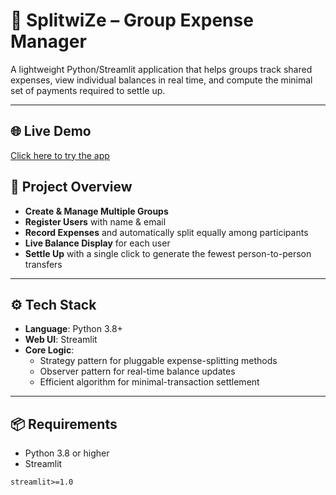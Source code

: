 # 🔀 SplitwiZe – Group Expense Manager

A lightweight Python/Streamlit application that helps groups track shared expenses, view individual balances in real time, and compute the minimal set of payments required to settle up.

---
## 🌐 Live Demo
[Click here to try the app](https://splitwize.streamlit.app/)

## 🚀 Project Overview

- **Create & Manage Multiple Groups**  
- **Register Users** with name & email  
- **Record Expenses** and automatically split equally among participants  
- **Live Balance Display** for each user  
- **Settle Up** with a single click to generate the fewest person-to-person transfers

---

## ⚙️ Tech Stack

- **Language**: Python 3.8+  
- **Web UI**: Streamlit  
- **Core Logic**:  
  - Strategy pattern for pluggable expense-splitting methods  
  - Observer pattern for real-time balance updates  
  - Efficient algorithm for minimal-transaction settlement

---

## 📦 Requirements

- Python 3.8 or higher  
- Streamlit  

```text
streamlit>=1.0
